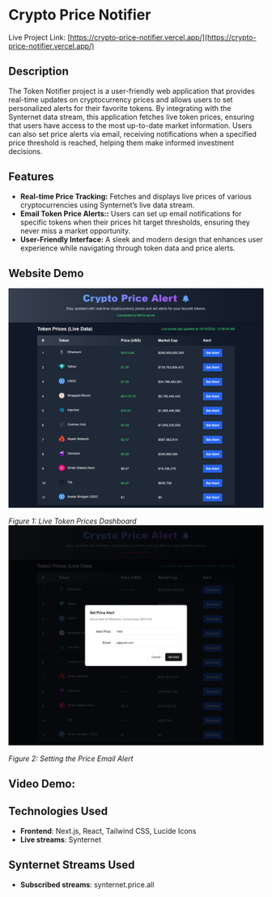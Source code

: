 # Crypto Price Notifier

Live Project Link: [https://crypto-price-notifier.vercel.app/](https://crypto-price-notifier.vercel.app/)

## Description

The Token Notifier project is a user-friendly web application that provides real-time updates on cryptocurrency prices and allows users to set personalized alerts for their favorite tokens. By integrating with the Synternet data stream, this application fetches live token prices, ensuring that users have access to the most up-to-date market information. Users can also set price alerts via email, receiving notifications when a specified price threshold is reached, helping them make informed investment decisions.


## Features
- **Real-time Price Tracking:** Fetches and displays live prices of various cryptocurrencies using Synternet’s live data stream.
- **Email Token Price Alerts::** Users can set up email notifications for specific tokens when their prices hit target thresholds, ensuring they never miss a market opportunity.
- **User-Friendly Interface:** A sleek and modern design that enhances user experience while navigating through token data and price alerts.

## Website Demo

![Mission Dashboard](https://github.com/akshaydhayal/crypto-price-notifier/blob/main/Create-Next-App%20(3).png)

*Figure 1: Live Token Prices Dashboard*
![Mission Dashboard](https://github.com/akshaydhayal/crypto-price-notifier/blob/main/Create-Next-App%20(4).png)

*Figure 2: Setting the Price Email Alert*



## Video Demo:


## Technologies Used

- **Frontend**: Next.js, React,  Tailwind CSS, Lucide Icons
- **Live streams**: Synternet
  
## Synternet Streams Used
- **Subscribed streams**: synternet.price.all
